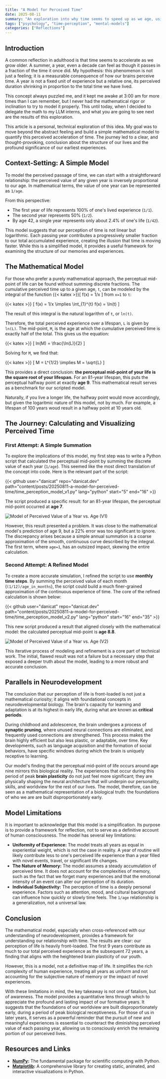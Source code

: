 ```yaml
---
title: "A Model for Perceived Time"
date: 2025-08-11
summary: "An exploration into why time seems to speed up as we age, using a simple mathematical model to uncover a surprising truth about our perception of life."
tags: ["psychology", "time-perception", "mental-models"]
categories: ["Reflections"]
---
```


## Introduction

A common reflection in adulthood is that time seems to accelerate as we grow older. A summer, a year, even a decade can feel as though it passes in a fraction of the time it once did. My hypothesis: this phenomenon is not just a feeling; it is a measurable consequence of how our brains perceive time. A year is not a fixed unit of experience but a relative one, its perceived duration shrinking in proportion to the total time we have lived.

This concept always puzzled me, and it kept me awake at 3:00 am for more times than I can remember, but I never had the mathematical rigor or inclination to try to model it properly. This until today, when I decided to delegate the math to my LLM interns, and what you are going to see next are the results of this exploration.

This article is a personal, technical exploration of this idea. My goal was to move beyond the abstract feeling and build a simple mathematical model to quantify this perceived acceleration of time. The journey led to a clear, and thought-provoking, conclusion about the structure of our lives and the profound significance of our earliest experiences.

## Context-Setting: A Simple Model

To model the perceived passage of time, we can start with a straightforward relationship: the perceived value of any given year is inversely proportional to our age. In mathematical terms, the value of one year can be represented as `1/age`.

From this perspective:
-   The first year of life represents 100% of one's lived experience (`1/1`).
-   The second year represents 50% (`1/2`).
-   By age 42, a single year represents only about 2.4% of one's life (`1/42`).

This model suggests that our perception of time is not linear but logarithmic. Each passing year contributes a progressively smaller fraction to our total accumulated experience, creating the illusion that time is moving faster. While this is a simplified model, it provides a useful framework for examining the structure of our memories and experiences.

## The Mathematical Model

For those who prefer a purely mathematical approach, the perceptual mid-point of life can be found without summing discrete fractions. The cumulative perceived time up to a given age, `t`, can be modeled by the integral of the function {{< katex >}}\[ f(x) = 1/x \] from `x=1` to `t`:

{{< katex >}}
\[ f(x) = 1/x \implies \int_{1}^{t} f(x) = \ln(t) \]

The result of this integral is the natural logarithm of `t`, or `ln(t)`.

Therefore, the total perceived experience over a lifespan, `L` is given by `ln(L)`. The mid-point, `M`, is the age at which the cumulative perceived time is exactly half of the total. This gives us the equation:

{{< katex >}}
\[ ln(M) = \frac{\ln(L)}{2} \]

Solving for `M`, we find that:

{{< katex >}}
\[ M = L^{1/2} \implies M = \sqrt{L} \]

This provides a direct conclusion: **the perceptual mid-point of your life is the square root of your lifespan.** For an 81-year lifespan, this puts the perceptual halfway point at exactly **age 9**. This mathematical result serves as a benchmark for our scripted model.

Naturally, if you live a longer life, the halfway point would move accordingly, but given the logaritmic nature of this model, not by much. For example, a lifespan of 100 years woud result in a halfway point at 10 years old.

## The Journey: Calculating and Visualizing Perceived Time

### First Attempt: A Simple Summation

To explore the implications of this model, my first step was to write a Python script that calculated the perceptual mid-point by summing the discrete value of each year (`1/age`). This seemed like the most direct translation of the concept into code. Here is the relevant part of the script:

{{< github user="danicat" repo="danicat.dev" path="content/posts/20250811-a-model-for-perceived-time/time_perception_model_v1.py" lang="python" start="5" end="16" >}}

The script produced a specific result: for an 81-year lifespan, the perceptual mid-point occurred at **age 7**.

![Model of Perceived Value of a Year vs. Age (V1)](perceived_time_vs_age_v1.png "The result from the initial model using annual steps.")

However, this result presented a problem. It was close to the mathematical model's prediction of age 9, but a 22% error was too significant to ignore. The discrepancy arises because a simple annual summation is a coarse approximation of the smooth, continuous curve described by the integral. The first term, where `age=1`, has an outsized impact, skewing the entire calculation.

### Second Attempt: A Refined Model

To create a more accurate simulation, I refined the script to use **monthly time steps**. By summing the perceived value of each month (`(1/12)/age_in_months`), the script could build a much finer-grained approximation of the continuous experience of time. The core of the refined calculation is shown below:

{{< github user="danicat" repo="danicat.dev" path="content/posts/20250811-a-model-for-perceived-time/time_perception_model_v2.py" lang="python" start="16" end="35" >}}

This new script produced a result that aligned closely with the mathematical model: the calculated perceptual mid-point is **age 8.8**.

![Model of Perceived Value of a Year vs. Age (V2)](perceived_time_vs_age_v2.png "The refined model using monthly steps yields a more accurate result.")

This iterative process of modeling and refinement is a core part of technical work. The initial, flawed result was not a failure but a necessary step that exposed a deeper truth about the model, leading to a more robust and accurate conclusion.

## Parallels in Neurodevelopment

The conclusion that our perception of life is front-loaded is not just a mathematical curiosity; it aligns with foundational concepts in neurodevelopmental biology. The brain's capacity for learning and adaptation is at its highest in early life, during what are known as **critical periods**.

During childhood and adolescence, the brain undergoes a process of **synaptic pruning**, where unused neural connections are eliminated, and frequently used connections are strengthened. This process makes the brain highly efficient but also less plastic, or adaptable, over time. Key developments, such as language acquisition and the formation of social behaviors, have specific windows during which the brain is uniquely receptive to learning.

Our model's finding that the perceptual mid-point of life occurs around age nine mirrors this biological reality. The experiences that occur during this period of peak **brain plasticity** do not just feel more significant; they are physically shaping the neural architecture that will underpin our personality, skills, and worldview for the rest of our lives. The model, therefore, can be seen as a mathematical representation of a biological truth: the foundations of who we are are built disproportionately early.

## Model Limitations

It is important to acknowledge that this model is a simplification. Its purpose is to provide a framework for reflection, not to serve as a definitive account of human consciousness. The model has several key limitations:

*   **Uniformity of Experience:** The model treats all years as equal in experiential weight, which is not the case in reality. A year of routine will likely contribute less to one's perceived life experience than a year filled with novel events, travel, or significant life changes.
*   **The Nature of Memory:** The model assumes a steady accumulation of perceived time. It does not account for the complexities of memory, such as the fact that we forget many experiences and that the emotional intensity of an event can alter our perception of its duration.
*   **Individual Subjectivity:** The perception of time is a deeply personal experience. Factors such as attention, mood, and cultural background can influence how quickly or slowly time feels. The `1/age` relationship is a generalization, not a universal law.

## Conclusion

The mathematical model, especially when cross-referenced with our understanding of neurodevelopment, provides a framework for understanding our relationship with time. The results are clear: our perception of life is heavily front-loaded. The first 9 years contribute as much to our total perceived experience as the subsequent 72 years, a finding that aligns with the heightened brain plasticity of our youth.

However, this is a model, not a definitive map of life. It simplifies the rich complexity of human experience, treating all years as uniform and not accounting for the subjective nature of memory or the impact of novel experiences.

With these limitations in mind, the key takeaway is not one of fatalism, but of awareness. The model provides a quantitative lens through which to appreciate the profound and lasting impact of our formative years. It suggests that the foundations of our worldview are built disproportionately early, during a period of peak biological receptiveness. For those of us in later years, it serves as a powerful reminder that the pursuit of new and meaningful experiences is essential to counteract the diminishing perceived value of each passing year, allowing us to consciously enrich the remaining portion of our perceived lives.

## Resources and Links

-   **[NumPy](https://numpy.org/):** The fundamental package for scientific computing with Python.
-   **[Matplotlib](https://matplotlib.org/):** A comprehensive library for creating static, animated, and interactive visualizations in Python.
